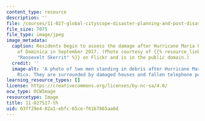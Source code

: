 ```yaml
---
content_type: resource
description: ''
file: /courses/11-027-global-cityscope-disaster-planning-and-post-disaster-rebuilding-and-recovery-spring-2017/03ff29e402a1ebfc65cef6167865aa6d_11-027S17-th.jpg
file_size: 7075
file_type: image/jpeg
image_metadata:
  caption: Residents begin to assess the damage after Hurricane Maria hit the island
    of Dominica in September 2017. (Photo courtesy of {{% resource_link "98c29c1a-18e4-4016-82ab-b74c87e89e84"
    "Roosevelt Skerrit" %}} on Flickr and is in the public domain.)
  credit: ''
  image-alt: 'A photo of two men standing in debris after Hurricane Maria hit Puerto
    Rico. They are surrounded by damaged houses and fallen telephone poles and wires. '
learning_resource_types: []
license: https://creativecommons.org/licenses/by-nc-sa/4.0/
ocw_type: OCWImage
resourcetype: Image
title: 11-027S17-th
uid: 03ff29e4-02a1-ebfc-65ce-f6167865aa6d
---
```

